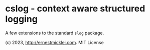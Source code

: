 # cslog - context aware structured logging

A few extensions to the standard `slog` package.

(c) 2023, http://ernestmicklei.com. MIT License
